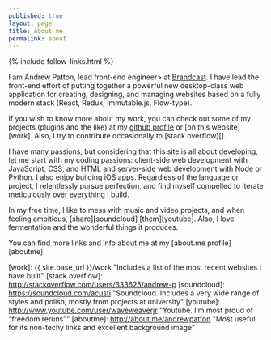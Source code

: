 ```yaml
---
published: true
layout: page
title: About me
permalink: about
---
```

{% include follow-links.html %}
<p class="vcard">I am <span class="fn">Andrew Patton</span>, <span class="title">lead front-end engineer></span> at <a class="org url" href="http://www.purecobalt.com">Brandcast</a>. I have lead the front-end effort of putting together a powerful new desktop-class web application for creating, designing, and managing websites based on a fully modern stack (React, Redux, Immutable.js, Flow-type).</p>

If you wish to know more about my work, you can check out some of my projects (plugins and the like) at my [github profile][] or [on this website][work]. Also, I try to contribute occasionally to [stack overflow][].

I have many passions, but considering that this site is all about developing, let me start with my coding passions: client-side web development with JavaScript, CSS, and HTML and server-side web development with Node or Python. I also enjoy building iOS apps. Regardless of the language or project, I relentlessly pursue perfection, and find myself compelled to iterate meticulously over everything I build.

In my free time, I like to mess with music and video projects, and when feeling ambitious, [share][soundcloud] [them][youtube]. Also, I love fermentation and the wonderful things it produces.

You can find more links and info about me at my [about.me profile][aboutme].

[github profile]: https://github.com/acusti "WordPress plugins, mini sites, node.js-related forks, etc."
[work]: {{ site.base_url }}/work "Includes a list of the most recent websites I have built"
[stack overflow]: http://stackoverflow.com/users/333625/andrew-p
[soundcloud]: https://soundcloud.com/acusti "Soundcloud. Includes a very wide range of styles and polish, mostly from projects at university"
[youtube]: http://www.youtube.com/user/waveweaverjr "Youtube. I’m most proud of “freedom reruns”"
[aboutme]: http://about.me/andrewpatton "Most useful for its non-techy links and excellent background image"
